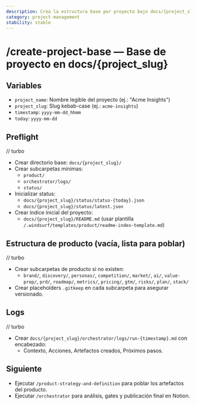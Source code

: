 ```yaml
---
description: Crea la estructura base por proyecto bajo docs/{project_slug}/ y deja artefactos iniciales.
category: project-management
stability: stable
---
```


# /create-project-base — Base de proyecto en docs/{project_slug}

## Variables
- `project_name`: Nombre legible del proyecto (ej.: "Acme Insights")
- `project_slug`: Slug kebab-case (ej.: `acme-insights`)
- `timestamp`: `yyyy-mm-dd_hhmm`
- `today`: `yyyy-mm-dd`

## Preflight
// turbo
- Crear directorio base: `docs/{project_slug}/`
- Crear subcarpetas mínimas:
  - `product/`
  - `orchestrator/logs/`
  - `status/`
- Inicializar status:
  - `docs/{project_slug}/status/status-{today}.json`
  - `docs/{project_slug}/status/latest.json`
- Crear índice inicial del proyecto:
  - `docs/{project_slug}/README.md` (usar plantilla `/.windsurf/templates/product/readme-index-template.md`)

## Estructura de producto (vacía, lista para poblar)
// turbo
- Crear subcarpetas de producto si no existen:
  - `brand/`, `discovery/`, `personas/`, `competition/`, `market/`, `ai/`, `value-prop/`, `prd/`, `roadmap/`, `metrics/`, `pricing/`, `gtm/`, `risks/`, `plan/`, `stack/`
- Crear placeholders `.gitkeep` en cada subcarpeta para asegurar versionado.

## Logs
// turbo
- Crear `docs/{project_slug}/orchestrator/logs/run-{timestamp}.md` con encabezado:
  - Contexto, Acciones, Artefactos creados, Próximos pasos.

## Siguiente
- Ejecutar `/product-strategy-and-definition` para poblar los artefactos del producto.
- Ejecutar `/orchestrator` para análisis, gates y publicación final en Notion.
